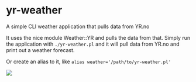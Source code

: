 # yr-weather
A simple CLI weather application that pulls data from YR.no

It uses the nice module Weather::YR and pulls the data from that.
Simply run the application with `./yr-weather.pl` and it will pull data from YR.no
and print out a weather forecast. 

Or create an alias to it, like `alias weather='/path/to/yr-weather.pl'`

<img src="http://i.imgur.com/CzHYwVE.png">
